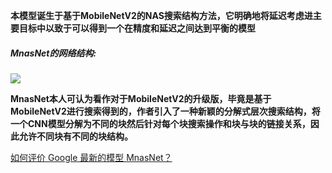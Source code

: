__本模型诞生于基于MobileNetV2的NAS搜索结构方法，它明确地将延迟考虑进主要目标中以致于可以得到一个在精度和延迟之间达到平衡的模型__

##### MnasNet的网络结构:
![](https://img-blog.csdnimg.cn/20190628110639523.png?x-oss-process=image/watermark,type_ZmFuZ3poZW5naGVpdGk,shadow_10,text_aHR0cHM6Ly9ibG9nLmNzZG4ubmV0L2hfX2FuZw==,size_16,color_FFFFFF,t_70)

__MnasNet本人可认为看作对于MobileNetV2的升级版，毕竟是基于MobileNetV2进行搜索得到的，作者引入了一种新颖的分解式层次搜索结构，将一个CNN模型分解为不同的块然后针对每个块搜索操作和块与块的链接关系，因此允许不同块有不同的块结构。__

[如何评价 Google 最新的模型 MnasNet？](https://www.zhihu.com/question/287988785)
